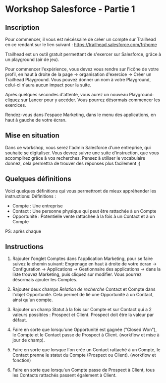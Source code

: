 # Workshop Salesforce - Partie 1

## Inscription
Pour commencer, il vous est nécéssaire de créer un compte sur Trailhead en ce rendant sur le lien suivant : https://trailhead.salesforce.com/fr/home

Trailhead est un outil gratuit permettant de s'exercer sur Salesforce, grâce à un playground (air de jeu).

Pour commencer l'expérience, vous devez vous rendre sur l'icône de votre profil, en haut à droite de la page -> organisation d'exercice -> Créer un Trailhead Playground. Vous pouvez donner un nom à votre Playground, celui-ci n'aura aucun impact pour la suite.

Après quelques secondes d'attente, vous aurez un nouveau Playground: cliquez sur Lancer pour y accéder. Vous pourrez désormais commencer les exercices.

Rendez-vous dans l'espace Marketing, dans le menu des applications, en haut à gauche de votre écran.

## Mise en situation
Dans ce workshop, vous serez l'admin Salesforce d'une entreprise, qui souhaite se digitaliser.
Vous devrez suivre une suite d'instruction, que vous accomplirez grâce à vos recherches. Pensez à utiliser le vocabulaire donnez, cela permettra de trouver
des réponses plus facilement ;)

## Quelques définitions
Voici quelques définitions qui vous permettront de mieux appréhender les instructions:
Définitions :
- Compte : Une entreprise
- Contact : Une personne physique qui peut être rattachée à un Compte
- Opportunité : Potentielle vente rattachée à la fois à un Contact et à un Compte

PS: après chaque 

## Instructions
1. Rajouter l'onglet Comptes dans l'application Marketing, pour se faire suivez le chemin suivant: 
Engrenage en haut à droite de votre écran -> Configuration -> Applications -> Gestionnaire des applications -> dans la liste trouvez Marketing,
puis cliquez sur modifier. Vous pourrez désormais ajouter les Comptes.

1. Rajouter deux champs _Relation de recherche_ Contact et Compte dans l'objet Opportunité. Cela permet de lié une Opportunité à un Contact, ainsi qu'un compte.

2. Rajouter un champ Statut à la fois sur Compte et sur Contact qui a 2 valeurs possibles : Prospect et Client. Prospect doit être la valeur par défaut.

3. Faire en sorte que lorsqu'une Opportunité est gagnée ("Closed Won"), le Compte et le Contact passe de Prospect à Client.
(workflow et mise à jour de champ).

4. Faire en sorte que lorsque l'on crée un Contact rattaché à un Compte, le Contact prenne le statut du Compte (Prospect ou Client).
(workflow et fonction)

5. Faire en sorte que lorsqu'un Compte passe de Prospect à Client, tous les Contacts rattachés passent également à Client.
